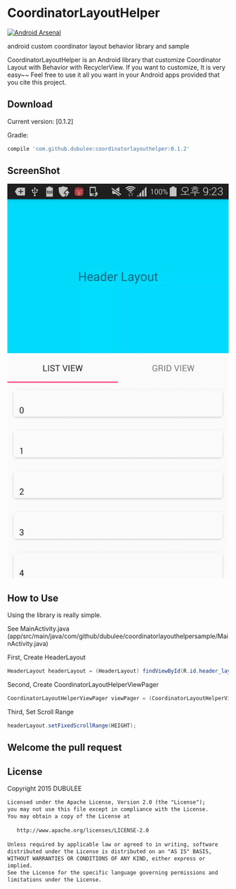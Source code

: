 # CoordinatorLayoutHelper
[![Android Arsenal](https://img.shields.io/badge/Android%20Arsenal-CoordinatorLayoutHelper-green.svg?style=true)](https://android-arsenal.com/details/1/3101)

android custom coordinator layout behavior library and sample

CoordinatorLayoutHelper is an Android library that customize Coordinator Layout with Behavior with RecyclerView.
If you want to customize, It is very easy~~ 
Feel free to use it all you want in your Android apps provided that you cite this project.

Download
--------

Current version: [0.1.2]

Gradle:
```groovy
compile 'com.github.dubulee:coordinatorlayouthelper:0.1.2'
```

ScreenShot
------
![ScreenShot](art/coordinatorlayouthelperscreenshot.gif)

How to Use
------
Using the library is really simple.

See MainActivity.java (app/src/main/java/com/github/dubulee/coordinatorlayouthelpersample/MainActivity.java)

First, Create HeaderLayout 

````java
HeaderLayout headerLayout = (HeaderLayout) findViewById(R.id.header_layout);
````

Second, Create CoordinatorLayoutHelperViewPager
````java
CoordinatorLayoutHelperViewPager viewPager = (CoordinatorLayoutHelperViewPager) findViewById(R.id.viewpager);
````

Third, Set Scroll Range
````java
headerLayout.setFixedScrollRange(HEIGHT);
````

Welcome the pull request
-------------------------

License
-------------------------
Copyright 2015 DUBULEE

    Licensed under the Apache License, Version 2.0 (the "License");
    you may not use this file except in compliance with the License.
    You may obtain a copy of the License at

       http://www.apache.org/licenses/LICENSE-2.0

    Unless required by applicable law or agreed to in writing, software
    distributed under the License is distributed on an "AS IS" BASIS,
    WITHOUT WARRANTIES OR CONDITIONS OF ANY KIND, either express or implied.
    See the License for the specific language governing permissions and
    limitations under the License.
